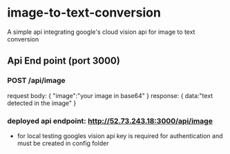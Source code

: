 # image-to-text-conversion

A simple api integrating google's cloud vision api for image to text conversion

## Api End point (port 3000)

### POST /api/image 

request
body: {
"image":"your image in base64"
}
response:
{
data:"text detected in the image"
}

### deployed api endpoint: http://52.73.243.18:3000/api/image


* for local testing googles vision api key is required for authentication and must be created in config folder
